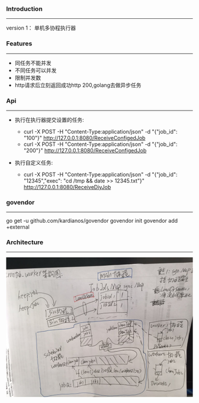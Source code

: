 ### Introduction
----
version 1：
单机多协程执行器

### Features
----
* 同任务不能并发
* 不同任务可以并发
* 限制并发数
* http请求后立刻返回成功http 200,golang去做异步任务

### Api
----
* 执行在执行器提交设置的任务:
    * curl -X POST -H "Content-Type:application/json" -d "{\"job_id\": \"100\"}" http://127.0.0.1:8080/ReceiveConfigedJob
    * curl -X POST -H "Content-Type:application/json" -d "{\"job_id\": \"200\"}" http://127.0.0.1:8080/ReceiveConfigedJob

* 执行自定义任务:
    * curl -X POST -H "Content-Type:application/json" -d "{\"job_id\": \"12345\",\"exec\": \"cd /tmp && date >> 12345.txt\"}" http://127.0.0.1:8080/ReceiveDiyJob

### govendor
----
go get -u github.com/kardianos/govendor
govendor init
govendor add +external

### Architecture
----
![](crontab_worker.jpg)
